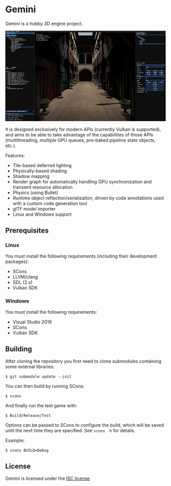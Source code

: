 # Gemini

Gemini is a hobby 3D engine project.

<a href="https://raw.githubusercontent.com/aejsmith/gemini/master/Documentation/Screenshot.png"><img src="https://raw.githubusercontent.com/aejsmith/gemini/master/Documentation/ScreenshotSmall.png"></a>

It is designed exclusively for modern APIs (currently Vulkan is supported), and aims to be able to take advantage of the capabilities of those APIs (multithreading, multiple GPU queues, pre-baked pipeline state objects, etc.).

Features:

* Tile-based deferred lighting
* Physically-based shading
* Shadow mapping
* Render graph for automatically handling GPU synchronization and transient resource allocation
* Physics (using Bullet)
* Runtime object reflection/serialization, driven by code annotations used with a custom code generation tool
* glTF model importer
* Linux and Windows support

## Prerequisites

### Linux

You must install the following requirements (including their development packages):

* SCons
* LLVM/clang
* SDL (2.x)
* Vulkan SDK

### Windows

You must install the following requirements:

* Visual Studio 2019
* SCons
* Vulkan SDK

## Building

After cloning the repository you first need to clone submodules containing some external libraries:

    $ git submodule update --init

You can then build by running SCons:

    $ scons

And finally run the test game with:

    $ Build/Release/Test

Options can be passed to SCons to configure the build, which will be saved until the next time they are specified. See `scons -h` for details.

Example:

    $ scons BUILD=Debug

## License

Gemini is licensed under the [ISC license](/Documentation/License.md).
